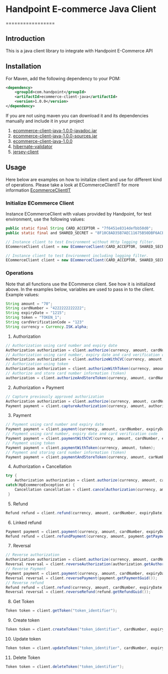 # Handpoint E-commerce Java Client
=================

## Introduction
This is a java client library to integrate with Handpoint E-Commerce API

## Installation
For Maven, add the following dependency to your POM:
```xml
<dependency>
    <groupId>com.handpoint</groupId>
    <artifactId>ecommerce-client-java</artifactId>
    <version>1.0.0</version>
</dependency>
```
If you are not using maven you can download it and its dependencies manually and include it in your project

1. [ecommerce-client-java-1.0.0-javadoc.jar](https://oss.sonatype.org/content/groups/public/com/handpoint/ecommerce-client-java/1.0.0/ecommerce-client-java-1.0.0-javadoc.jar)
2. [ecommerce-client-java-1.0.0-sources.jar](https://oss.sonatype.org/content/groups/public/com/handpoint/ecommerce-client-java/1.0.0/ecommerce-client-java-1.0.0-sources.jar)
3. [ecommerce-client-java-1.0.0](https://oss.sonatype.org/content/groups/public/com/handpoint/ecommerce-client-java/1.0.0/ecommerce-client-java-1.0.0.jar)
4. [hibernate-validator](http://repo1.maven.org/maven2/org/hibernate/hibernate-validator/4.3.1.Final/hibernate-validator-4.3.1.Final.jar)
5. [jersey-client](http://repo1.maven.org/maven2/com/sun/jersey/jersey-client/1.8/jersey-client-1.8.bundle)

## Usage
Here below are examples on how to initalize client and use for different kind of operations.
Please take a look at ECommerceClientIT for more information [EcommerceClientIT](https://github.com/handpoint/hp-ecommerce-java/blob/master/src/test/java/com/handpoint/ecommerce/core/ECommerceClientIT.java)

### Initialize ECommerce Client
Instance ECommerceClient with values provided by Handpoint, for test environment, use the following values:

```java
public static final String CARD_ACCEPTOR = "7f6451e8314defbb50d0";
public static final and SHARED_SECRET = "8F10C8AD35B7AEC11675B50DBF6ACEAA0B4EC280B92500E51A02F7BBBE7B07C6"

// Instance client to test Environment without Http logging filter.
ECommerceClient client = new ECommerceClient(CARD_ACCEPTOR, SHARED_SECRET, Environment.TEST);

// Instance client to test Environment including logging filter.
ECommerceClient client = new ECommerceClient(CARD_ACCEPTOR, SHARED_SECRET, Environment.TEST, Boolean.TRUE);
```
### Operations
Note that all functions use the ECommerce client. See how it is initialized above.
In the examples below, variables are used to pass in to the client. Example values:

```java
String amount = "70";
String cardNumber = "4222222222222";
String expiryDate = "1215";
String token = "TOKEN_1";
String cardVerificationCode = "123"
String currency = Currency.ISK.alpha;
```

1. Authorization

```java
// Authorization using card number and expiry date
Authorization authorization = client.authorize(currency, amount, cardNumber, expiryDate);
// Authorization using card number, expiry date and card verification code
Authorization authorization = client.authorizeWithCVC(currency, amount, cardNumber, expiryDate, cardVerificationCode);
// Authorization using token
Authorization authorization = client.authorizeWithToken(currency, amount, token);
// Authorize and store card number information (token)
authorization = client.authorizeAndStoreToken(currency, amount, cardNumber, expiryDate, token)
```

2. Authorization + Payment
```java
// Capture previously approved authorization
Authorization authorization = client.authorize(currency, amount, cardNumber, expiryDate);
Payment payment = client.captureAuthorization(currency, amount, authorization.getAuthorizationGuid());
```

3. Payment
```java
// Payment using card number and expiry date
Payment payment = client.payment(currency, amount, cardNumber, expiryDate);
// Payment using card number, expiry date and card verification code
Payment payment = client.paymentWithCVC(currency, amount, cardNumber, expiryDate, cardVerificationCode);
// Payment using token
Payment payment = client.paymentWithToken(currency, amount, token);
// Payment and storing card number information (token)
Payment payment = client.paymentAndStoreToken(currency, amount, carNumber, expiryDate, token);
```

4. Authorization + Cancellation
```java
try {
    Authorization authorization = client.authorize(currency, amount, cardNumber, expiryDate);
catch(HpEcommerceException e) {
    Cancellation cancellation = client.cancelAuthorization(currency, amount, e.terminalDateTime());
 }
```


5. Refund
```java
Refund refund = client.refund(currency, amount, cardNumber, expiryDate);
```

6. Linked refund
```java
Payment payment = client.payment(currency, amount, cardNumber, expiryDate);
Refund refund = client.refundPayment(currency, amount, payment.getPaymentGuid());
```

7. Reversal
```java
// Reverse authorization
Authorization authorization = client.authorize(currency, amount, cardNumber, expiryDate);
Reversal reversal = client.reverseAuthorization(authorization.getAuthorizationGuid());
// Reverse Payment
Payment payment = client.payment(currency, amount, cardNumber, expiryDate);
Reversal reversal = client.reversePayment(payment.getPaymentGuid());
// Reverse refund
Refund refund = client.refund(currency, amount, cardNumber, expiryDate);
Reversal reversal = client.reverseRefund(refund.getRefundGuid());
```

8. Get Token
```java
Token token = client.getToken("token_identifier");
```

9. Create token
```java
Token token = client.createToken("token_identifier", cardNumber, expiryDate);
```

10. Update token
```java
Token token = client.updateToken("token_identifier", cardNumber, expiryDate);
```

11. Delete Token
```java
Token token = client.deleteToken("token_identifier");
```






